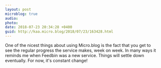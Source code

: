 ```yaml
---
layout: post
microblog: true
audio: 
photo: 
date: 2018-07-23 20:34:28 +0400
guid: http://kaa.micro.blog/2018/07/23/163428.html
---
```

One of the nicest things about using Micro.blog is the fact that you get to see the regular progress the service makes, week on week. In many ways it reminds me when Feedbin was a new service. Things will settle down eventually. For now, it's constant change!
